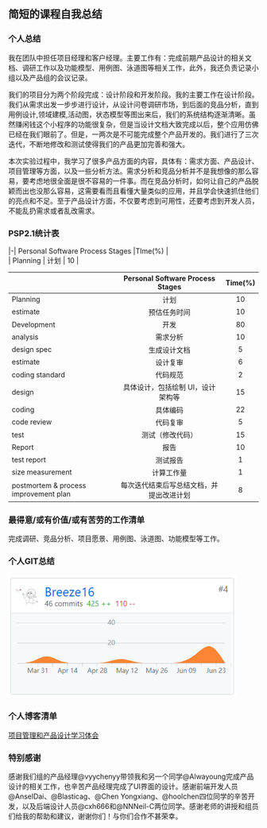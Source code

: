 ## 简短的课程自我总结
### 个人总结
我在团队中担任项目经理和客户经理。主要工作有：完成前期产品设计的相关文档、调研工作以及功能模型、用例图、泳道图等相关工作，此外，我还负责记录小组以及产品组的会议记录。

我们的项目分为两个阶段完成：设计阶段和开发阶段。我的主要工作在设计阶段。我们从需求出发一步步进行设计，从设计问卷调研市场，到后面的竞品分析，直到用例设计,领域建模,活动图，状态模型等图出来后，我们的系统结构逐渐清晰。虽然赚闲钱这个小程序的功能很复杂，但是当设计文档大致完成以后，整个应用仿佛已经在我们眼前了。但是，一两次是不可能完成整个产品开发的。我们进行了三次迭代，不断地修改和测试使得我们的产品更加完善和强大。

本次实验过程中，我学习了很多产品方面的内容，具体有：需求方面、产品设计、项目管理等方面，以及一些分析方法。需求分析和竞品分析并不是我想像的那么容易，要考虑地很全面是很不容易的一件事。而在竞品分析时，如何让自己的产品脱颖而出也没那么容易，这需要看而且看懂大量类似的应用，并且学会快速抓住他们的亮点和不足。至于产品设计方面，不仅要考虑到可用性，还要考虑到开发人员，不能乱扔需求或者乱改需求。

### PSP2.1统计表
|-| Personal Software Process Stages |TIme(%) |                 
| Planning | 计划 | 10 |


|         | Personal Software Process Stages    |  Time(%)  |
| --------   | :-----:   | :----: |
|   Planning        | 计划      |   10    |
| estimate        | 预估任务时间      |  10    |
| Development        | 开发      |  80    |
| analysis        | 需求分析      |  10    |
| design spec        | 生成设计文档      |   5   |
| estimate        | 设计复审      |   6    |
| coding standard       | 代码规范      |   2   |
| design        | 具体设计，包括绘制 UI，设计架构等      |   15    |
| coding        | 具体编码      |   22    |
| code review       | 代码复审      |   5    |
| test        | 测试（修改代码）      |   15    |
| Report        | 报告     |   10    |
| test report      | 测试报告      |   1   |
| size measurement        | 计算工作量      |   1    |
| postmortem & process improvement plan        | 每次迭代结束后写总结文档，并提出改进计划      |   8   |

### 最得意/或有价值/或有苦劳的工作清单
完成调研、竞品分析、项目愿景、用例图、泳道图、功能模型等工作。
### 个人GIT总结
![](https://github.com/Breeze16/mess/blob/master/%E6%8D%95%E8%8E%B7.PNG)
### 个人博客清单
[项目管理和产品设计学习体会](https://blog.csdn.net/weixin_36313766/article/details/94167196)
### 特别感谢
感谢我们组的产品经理@vyychenyy带领我和另一个同学@Alwayoung完成产品设计的相关工作，也辛苦产品经理完成了UI界面的设计。感谢前端开发人员@AnselDai、@Blasticag、@Chen Yongxiang、@hoolchen四位同学的辛苦开发，以及后端设计人员@cxh666和@NNNeil-C两位同学。感谢老师的讲授和组员们给我的帮助和建议，谢谢你们！与你们合作不甚荣幸。


